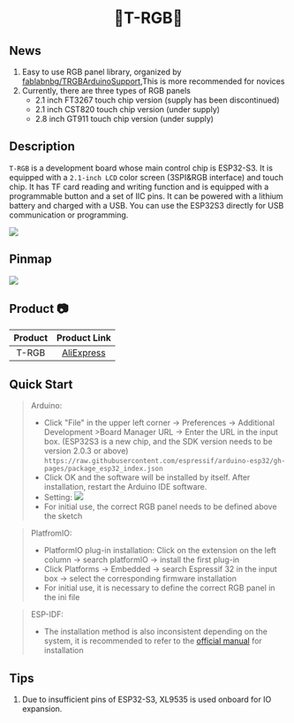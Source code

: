 <h1 align = "center"> 🌟T-RGB🌟</h1>

## News

1. Easy to use RGB panel library, organized by [fablabnbg/TRGBArduinoSupport](https://github.com/fablabnbg/TRGBArduinoSupport),This is more recommended for novices
2. Currently, there are three types of RGB panels
    * 2.1 inch FT3267 touch chip version (supply has been discontinued)
    * 2.1 inch CST820 touch chip version (under supply)
    * 2.8 inch GT911 touch chip version (under supply)

## Description

`T-RGB` is a development board whose main control chip is ESP32-S3. It is equipped with a `2.1-inch LCD` color screen (3SPI&RGB interface) and  touch chip. It has TF card reading and writing function and is equipped with a programmable button and a set of IIC pins. It can be powered with a lithium battery and charged with a USB. You can use the ESP32S3 directly for USB communication or programming.

![](assets/image/specifications_en.jpg)

## Pinmap

![](assets/image/pinmap_en.jpg)

## Product 📷

| Product |                            Product Link                            |
| :-----: | :----------------------------------------------------------------: |
|  T-RGB  | [AliExpress](https://www.aliexpress.us/item/1005004778542414.html) |

## Quick Start

> Arduino:
>- Click "File" in the upper left corner -> Preferences -> Additional Development >Board Manager URL -> Enter the URL in the input box.
(ESP32S3 is a new chip, and the SDK version needs to be version 2.0.3 or above)
> `https://raw.githubusercontent.com/espressif/arduino-esp32/gh-pages/package_esp32_index.json`
>-  Click OK and the software will be installed by itself. After installation, restart the Arduino IDE software.
>- Setting: ![](assets/image/setting.png)
> - For initial use, the correct RGB panel needs to be defined above the sketch

> PlatfromIO:
> - PlatformIO plug-in installation: Click on the extension on the left column -> search platformIO -> install the first plug-in
> - Click Platforms -> Embedded -> search Espressif 32 in the input box -> select the corresponding firmware installation
> - For initial use, it is necessary to define the correct RGB panel in the ini file


> ESP-IDF:
> - The installation method is also inconsistent depending on the system, it is recommended to refer to the [official manual](https://docs.espressif.com/projects/esp-idf/en/latest/esp32/get-started/index.html) for installation

## Tips

1. Due to insufficient pins of ESP32-S3, XL9535 is used onboard for IO expansion.
